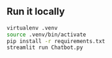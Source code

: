 ## Run it locally

```sh
virtualenv .venv
source .venv/bin/activate
pip install -r requirements.txt
streamlit run Chatbot.py
```
